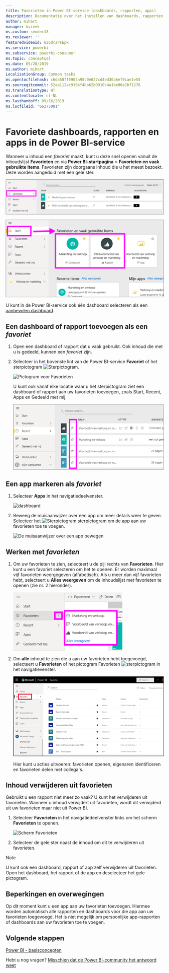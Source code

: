 ```yaml
---
title: Favorieten in Power BI-service (dashboards, rapporten, apps)
description: Documentatie over het instellen van dashboards, rapporten en apps als favorieten in Power BI-service
author: mihart
manager: kvivek
ms.custom: seodec18
ms.reviewer: ''
featuredvideoid: G26dr2PsEpk
ms.service: powerbi
ms.subservice: powerbi-consumer
ms.topic: conceptual
ms.date: 05/28/2019
ms.author: mihart
LocalizationGroup: Common tasks
ms.openlocfilehash: c6da58ff5902a95c0e032cd4ed30a6ef0cae1e55
ms.sourcegitcommit: 52aa112ac9194f4bb62b0910c4a1be80e1bf1276
ms.translationtype: HT
ms.contentlocale: nl-NL
ms.lasthandoff: 09/16/2019
ms.locfileid: "66375001"
---
```

# <a name="favorite-dashboards-reports-and-apps-in-power-bi-service"></a>Favoriete dashboards, rapporten en apps in de Power BI-service
Wanneer u inhoud een *favoriet* maakt, kunt u deze snel openen vanuit de inhoudslijst **Favorieten** en via **Power BI-startpagina** >  **Favorieten en vaak gebruikte items**.  Favorieten zijn doorgaans inhoud die u het meest bezoekt. Deze worden aangeduid met een gele ster.

   ![Pictogram voor Favorieten](./media/end-user-favorite/power-bi-favorite-nav.png)

   ![Pictogram voor Favorieten](./media/end-user-favorite/power-bi-home.png)

U kunt in de Power BI-service ook één dashboard selecteren als een [aanbevolen dashboard](end-user-featured.md).

## <a name="add-a-dashboard-or-report-as-a-favorite"></a>Een dashboard of rapport toevoegen als een *favoriet*

1. Open een dashboard of rapport dat u vaak gebruikt. Ook inhoud die met u is gedeeld, kunnen een *favoriet* zijn.

2. Selecteer in het bovenste lint van de Power BI-service **Favoriet** of het sterpictogram ![Sterpictogram](./media/end-user-favorite/power-bi-favorite-icon.png).
   
   ![Pictogram voor Favorieten](./media/end-user-favorite/powerbi-dashboard-favorite.png)
   
   U kunt ook vanaf elke locatie waar u het sterpictogram ziet een dashboard of rapport aan uw favorieten toevoegen, zoals Start, Recent, Apps en Gedeeld met mij. 
   
   ![Tabblad Dashboard met een gele ster](./media/end-user-favorite/power-bi-recent.png)

## <a name="add-an-app-as-a-favorite"></a>Een app markeren als *favoriet*

1. Selecteer **Apps** in het navigatiedeelvenster.

   ![dashboard](./media/end-user-favorite/power-bi-favorite-apps.png)

2. Beweeg de muisaanwijzer over een app om meer details weer te geven.  Selecteer het ![Sterpictogram](./media/end-user-favorite/power-bi-favorite-icon.png)  sterpictogram om de app aan uw favorieten toe te voegen.
   
   ![De muisaanwijzer over een app bewegen](./media/end-user-favorite/power-bi-favorite-app.png)

## <a name="working-with-favorites"></a>Werken met *favorieten*
1. Om uw favorieten te zien, selecteert u de pijl rechts van **Favorieten**.  Hier kunt u een favoriet selecteren om het te openen. Er worden maximaal vijf favorieten weergegeven (alfabetisch). Als u meer dan vijf favorieten hebt, selecteert u **Alles weergeven** om de inhoudslijst met favorieten te openen (zie nr. 2 hieronder). 
   
   ![Flyout Favorieten](./media/end-user-favorite/power-bi-favorite-flyout.png)
2. Om **alle** inhoud te zien die u aan uw favorieten hebt toegevoegd, selecteert u **Favorieten** of het pictogram Favorieten ![sterpictogram](./media/end-user-favorite/power-bi-favorites-icon.png) in het navigatievenster.  
   
    ![Venster Favorieten](./media/end-user-favorite/power-bi-favorites-screen.png)
   
   Hier kunt u acties uitvoeren: favorieten openen, eigenaren identificeren en favorieten delen met collega's.

## <a name="unfavorite-content"></a>Inhoud verwijderen uit favorieten
Gebruikt u een rapport niet meer zo vaak?  U kunt het verwijderen uit favorieten. Wanneer u inhoud verwijdert uit favorieten, wordt dit verwijderd uit uw favorieten maar niet uit Power BI.

1. Selecteer **Favorieten** in het navigatiedeelvenster links om het scherm **Favorieten** te openen.
   
   ![Scherm Favorieten](./media/end-user-favorite/power-bi-unfavorites-screen.png)
2. Selecteer de gele ster naast de inhoud om dit te verwijderen uit favorieten.

> [!NOTE]
> U kunt ook een dashboard, rapport of app zelf verwijderen uit favorieten. Open het dashboard, het rapport of de app en deselecteer het gele pictogram.   
> 
> 
## <a name="limitations-and-considerations"></a>Beperkingen en overwegingen
Op dit moment kunt u een app aan uw favorieten toevoegen. Hiermee worden automatisch alle rapporten en dashboards voor die app aan uw favorieten toegevoegd. Het is niet mogelijk om persoonlijke app-rapporten of dashboards aan uw favorieten toe te voegen. 

## <a name="next-steps"></a>Volgende stappen
[Power BI - basisconcepten](end-user-basic-concepts.md)

Hebt u nog vragen? [Misschien dat de Power BI-community het antwoord weet](http://community.powerbi.com/)

